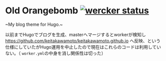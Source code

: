# Old Orangebomb [![wercker status](https://app.wercker.com/status/b91ab27d685e1ca382cc8ab7b76c5dfa/s "wercker status")](https://app.wercker.com/project/bykey/b91ab27d685e1ca382cc8ab7b76c5dfa)

~My blog theme for Hugo.~

以前までHugoでブログを生成、masterへマージするとworkerが検知し https://github.com/keitakawamoto/keitakawamoto.github.io へ反映、という仕様にしていたがHugo運用を中止したので現在はこれらのコードは利用していない。（ `worker.yml`の中身を消し関係性は切った）
